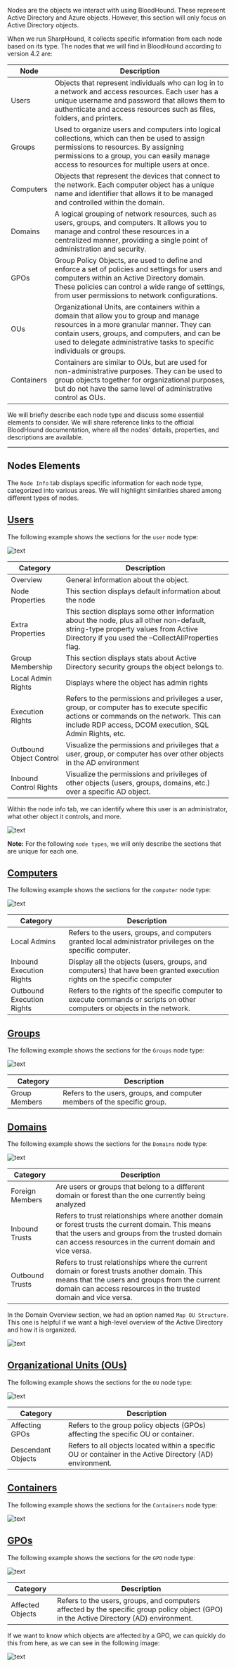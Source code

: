 Nodes are the objects we interact with using BloodHound. These represent Active Directory and Azure objects. However, this section will only focus on Active Directory objects.

When we run SharpHound, it collects specific information from each node based on its type. The nodes that we will find in BloodHound according to version 4.2 are:

|**Node**|**Description**|
|---|---|
|Users|Objects that represent individuals who can log in to a network and access resources. Each user has a unique username and password that allows them to authenticate and access resources such as files, folders, and printers.|
|Groups|Used to organize users and computers into logical collections, which can then be used to assign permissions to resources. By assigning permissions to a group, you can easily manage access to resources for multiple users at once.|
|Computers|Objects that represent the devices that connect to the network. Each computer object has a unique name and identifier that allows it to be managed and controlled within the domain.|
|Domains|A logical grouping of network resources, such as users, groups, and computers. It allows you to manage and control these resources in a centralized manner, providing a single point of administration and security.|
|GPOs|Group Policy Objects, are used to define and enforce a set of policies and settings for users and computers within an Active Directory domain. These policies can control a wide range of settings, from user permissions to network configurations.|
|OUs|Organizational Units, are containers within a domain that allow you to group and manage resources in a more granular manner. They can contain users, groups, and computers, and can be used to delegate administrative tasks to specific individuals or groups.|
|Containers|Containers are similar to OUs, but are used for non-administrative purposes. They can be used to group objects together for organizational purposes, but do not have the same level of administrative control as OUs.|

We will briefly describe each node type and discuss some essential elements to consider. We will share reference links to the official BloodHound documentation, where all the nodes' details, properties, and descriptions are available.

---

## Nodes Elements

The `Node Info` tab displays specific information for each node type, categorized into various areas. We will highlight similarities shared among different types of nodes.

## [Users](https://bloodhound.readthedocs.io/en/latest/data-analysis/nodes.html#users)

The following example shows the sections for the `user` node type:

![text](https://academy.hackthebox.com/storage/modules/69/bh_node_users_elements.jpg)

|**Category**|**Description**|
|---|---|
|Overview|General information about the object.|
|Node Properties|This section displays default information about the node|
|Extra Properties|This section displays some other information about the node, plus all other non-default, string-type property values from Active Directory if you used the –CollectAllProperties flag.|
|Group Membership|This section displays stats about Active Directory security groups the object belongs to.|
|Local Admin Rights|Displays where the object has admin rights|
|Execution Rights|Refers to the permissions and privileges a user, group, or computer has to execute specific actions or commands on the network. This can include RDP access, DCOM execution, SQL Admin Rights, etc.|
|Outbound Object Control|Visualize the permissions and privileges that a user, group, or computer has over other objects in the AD environment|
|Inbound Control Rights|Visualize the permissions and privileges of other objects (users, groups, domains, etc.) over a specific AD object.|

Within the node info tab, we can identify where this user is an administrator, what other object it controls, and more.

![text](https://academy.hackthebox.com/storage/modules/69/bh_node_user2.gif)

**Note:** For the following `node types`, we will only describe the sections that are unique for each one.

## [Computers](https://bloodhound.readthedocs.io/en/latest/data-analysis/nodes.html#Computers)

The following example shows the sections for the `computer` node type:

![text](https://academy.hackthebox.com/storage/modules/69/bh_node_computer.jpg)

|**Category**|**Description**|
|---|---|
|Local Admins|Refers to the users, groups, and computers granted local administrator privileges on the specific computer.|
|Inbound Execution Rights|Display all the objects (users, groups, and computers) that have been granted execution rights on the specific computer|
|Outbound Execution Rights|Refers to the rights of the specific computer to execute commands or scripts on other computers or objects in the network.|

## [Groups](https://bloodhound.readthedocs.io/en/latest/data-analysis/nodes.html#Groups)

The following example shows the sections for the `Groups` node type:

![text](https://academy.hackthebox.com/storage/modules/69/bh_node_groups.jpg)

|**Category**|**Description**|
|---|---|
|Group Members|Refers to the users, groups, and computer members of the specific group.|

## [Domains](https://bloodhound.readthedocs.io/en/latest/data-analysis/nodes.html#Domains)

The following example shows the sections for the `Domains` node type:

![text](https://academy.hackthebox.com/storage/modules/69/bh_node_domain_new.jpg)

|**Category**|**Description**|
|---|---|
|Foreign Members|Are users or groups that belong to a different domain or forest than the one currently being analyzed|
|Inbound Trusts|Refers to trust relationships where another domain or forest trusts the current domain. This means that the users and groups from the trusted domain can access resources in the current domain and vice versa.|
|Outbound Trusts|Refers to trust relationships where the current domain or forest trusts another domain. This means that the users and groups from the current domain can access resources in the trusted domain and vice versa.|

In the Domain Overview section, we had an option named `Map OU Structure`. This one is helpful if we want a high-level overview of the Active Directory and how it is organized.

![text](https://academy.hackthebox.com/storage/modules/69/bh_domain_map_ou2.gif)

## [Organizational Units (OUs)](https://bloodhound.readthedocs.io/en/latest/data-analysis/nodes.html#OUs)

The following example shows the sections for the `OU` node type:

![text](https://academy.hackthebox.com/storage/modules/69/bh_node_ou.jpg)

|**Category**|**Description**|
|---|---|
|Affecting GPOs|Refers to the group policy objects (GPOs) affecting the specific OU or container.|
|Descendant Objects|Refers to all objects located within a specific OU or container in the Active Directory (AD) environment.|

## [Containers](https://bloodhound.readthedocs.io/en/latest/data-analysis/nodes.html#Containers)

The following example shows the sections for the `Containers` node type:

![text](https://academy.hackthebox.com/storage/modules/69/bh_node_containers.jpg)

## [GPOs](https://bloodhound.readthedocs.io/en/latest/data-analysis/nodes.html#GPOs)

The following example shows the sections for the `GPO` node type:

![text](https://academy.hackthebox.com/storage/modules/69/bh_node_gpo.jpg)

|**Category**|**Description**|
|---|---|
|Affected Objects|Refers to the users, groups, and computers affected by the specific group policy object (GPO) in the Active Directory (AD) environment.|

If we want to know which objects are affected by a GPO, we can quickly do this from here, as we can see in the following image:

![text](https://academy.hackthebox.com/storage/modules/69/bh_gpo_affected_object2.gif)